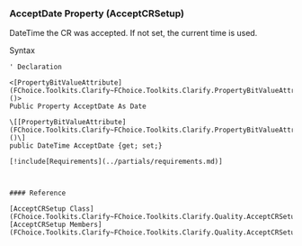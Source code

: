 ﻿### AcceptDate Property (AcceptCRSetup)

DateTime the CR was accepted. If not set, the current time is used.

Syntax

```vbnet
' Declaration

<[PropertyBitValueAttribute](FChoice.Toolkits.Clarify~FChoice.Toolkits.Clarify.PropertyBitValueAttribute.md)()>
Public Property AcceptDate As Date

\[[PropertyBitValueAttribute](FChoice.Toolkits.Clarify~FChoice.Toolkits.Clarify.PropertyBitValueAttribute.md)()\]
public DateTime AcceptDate {get; set;}

[!include[Requirements](../partials/requirements.md)]



#### Reference

[AcceptCRSetup Class](FChoice.Toolkits.Clarify~FChoice.Toolkits.Clarify.Quality.AcceptCRSetup.md)  
[AcceptCRSetup Members](FChoice.Toolkits.Clarify~FChoice.Toolkits.Clarify.Quality.AcceptCRSetup_members.md)